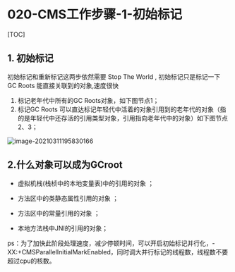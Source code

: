 # 020-CMS工作步骤-1-初始标记

[TOC]

## 1. 初始标记

初始标记和重新标记这两步依然需要 Stop The World , 初始标记只是标记一下 GC Roots 能直接关联到的对象,速度很快

1. 标记老年代中所有的GC Roots对象，如下图节点1；
2. 标记GC Roots 可以直达标记年轻代中活着的对象引用到的老年代的对象（指的是年轻代中还存活的引用类型对象，引用指向老年代中的对象）如下图节点2、3；

![image-20210311195830166](../../../../assets/image-20210311195830166.png)

## 2.什么对象可以成为GCroot

- 虚拟机栈(栈桢中的本地变量表)中的引用的对象 ；

- 方法区中的类静态属性引用的对象 ；

- 方法区中的常量引用的对象 ；

- 本地方法栈中JNI的引用的对象；

ps：为了加快此阶段处理速度，减少停顿时间，可以开启初始标记并行化，-XX:+CMSParallelInitialMarkEnabled，同时调大并行标记的线程数，线程数不要超过cpu的核数。


